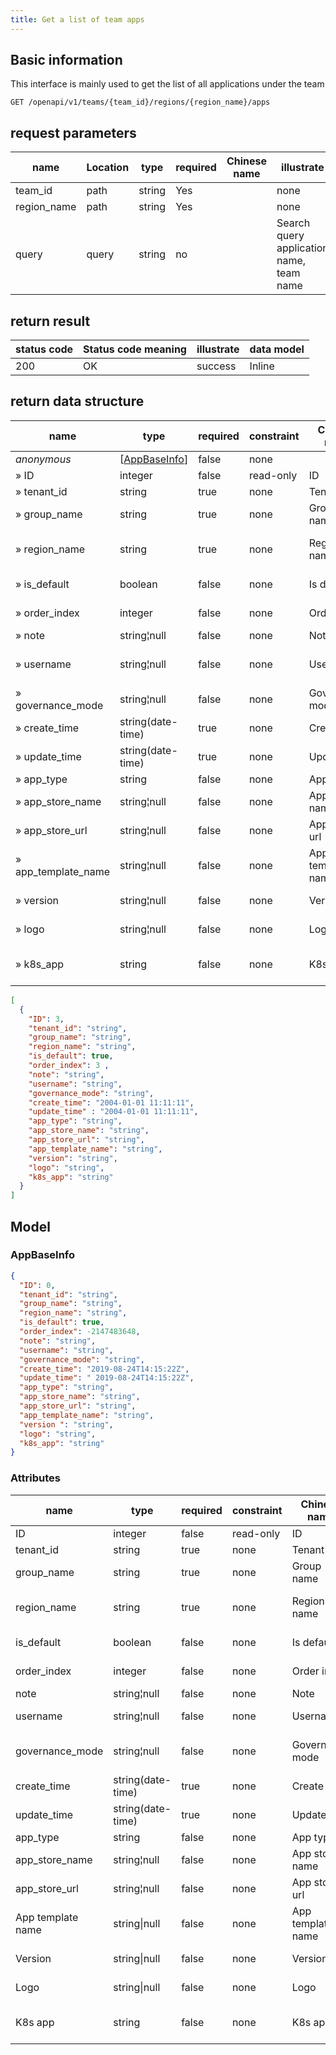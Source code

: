 ```yaml
---
title: Get a list of team apps
---
```


## Basic information

This interface is mainly used to get the list of all applications under the team

```shell title="请求路径"
GET /openapi/v1/teams/{team_id}/regions/{region_name}/apps
```

## request parameters

| name                             | Location | type   | required | Chinese name | illustrate                               |
| -------------------------------- | -------- | ------ | -------- | ------------ | ---------------------------------------- |
| team_id     | path     | string | Yes      |              | none                                     |
| region_name | path     | string | Yes      |              | none                                     |
| query                            | query    | string | no       |              | Search query application name, team name |

## return result

| status code | Status code meaning | illustrate | data model |
| ----------- | ------------------- | ---------- | ---------- |
| 200         | OK                  | success    | Inline     |

## return data structure

| name                                                          | type                                                                                    | required | constraint | Chinese name      | illustrate                  |
| ------------------------------------------------------------- | --------------------------------------------------------------------------------------- | -------- | ---------- | ----------------- | --------------------------- |
| _anonymous_                                                   | [[AppBaseInfo](#schemaappbaseinfo)] | false    | none       |                   | none                        |
| » ID                                                          | integer                                                                                 | false    | read-only  | ID                | none                        |
| » tenant_id                              | string                                                                                  | true     | none       | Tenant id         | tenant id                   |
| » group_name                             | string                                                                                  | true     | none       | Group name        | group name                  |
| » region_name                            | string                                                                                  | true     | none       | Region name       | Regional center name        |
| » is_default                             | boolean                                                                                 | false    | none       | Is default        | default components          |
| » order_index                            | integer                                                                                 | false    | none       | Order index       | Apply sorting               |
| » note                                                        | string¦null                                                                             | false    | none       | Note              | Remark                      |
| » username                                                    | string¦null                                                                             | false    | none       | Username          | the username of principal   |
| » governance_mode                        | string¦null                                                                             | false    | none       | Governance mode   | governance mode             |
| » create_time                            | string(date-time)                                                    | true     | none       | Create time       | creation time               |
| » update_time                            | string(date-time)                                                    | true     | none       | Update time       | update time                 |
| » app_type                               | string                                                                                  | false    | none       | App type          | App types                   |
| » app_store_name    | string¦null                                                                             | false    | none       | App store name    | app store name              |
| » app_store_url     | string¦null                                                                             | false    | none       | App store url     | App store URL               |
| » app_template_name | string¦null                                                                             | false    | none       | App template name | Application template name   |
| » version                                                     | string¦null                                                                             | false    | none       | Version           | Helm app version            |
| » logo                                                        | string¦null                                                                             | false    | none       | Logo              | application logo            |
| » k8s_app                                | string                                                                                  | false    | none       | K8s app           | In-cluster application name |

```json title="响应示例"
[
  {
    "ID": 3,
    "tenant_id": "string",
    "group_name": "string",
    "region_name": "string",
    "is_default": true,
    "order_index": 3 ,
    "note": "string",
    "username": "string",
    "governance_mode": "string",
    "create_time": "2004-01-01 11:11:11",
    "update_time" : "2004-01-01 11:11:11",
    "app_type": "string",
    "app_store_name": "string",
    "app_store_url": "string",
    "app_template_name": "string",
    "version": "string",
    "logo": "string",
    "k8s_app": "string"
  }
]
```

## Model

### AppBaseInfo<a id="schemaappbaseinfo"></a>

```json
{
  "ID": 0,
  "tenant_id": "string",
  "group_name": "string",
  "region_name": "string",
  "is_default": true,
  "order_index": -2147483648,
  "note": "string",
  "username": "string",
  "governance_mode": "string",
  "create_time": "2019-08-24T14:15:22Z",
  "update_time": " 2019-08-24T14:15:22Z",
  "app_type": "string",
  "app_store_name": "string",
  "app_store_url": "string",
  "app_template_name": "string",
  "version ": "string",
  "logo": "string",
  "k8s_app": "string"
}
```

### Attributes

| name                                                     | type                                 | required | constraint | Chinese name      | illustrate                   |
| -------------------------------------------------------- | ------------------------------------ | -------- | ---------- | ----------------- | ---------------------------- |
| ID                                                       | integer                              | false    | read-only  | ID                | none                         |
| tenant_id                           | string                               | true     | none       | Tenant id         | tenant id                    |
| group_name                          | string                               | true     | none       | Group name        | group name                   |
| region_name                         | string                               | true     | none       | Region name       | Regional center name         |
| is_default                          | boolean                              | false    | none       | Is default        | default components           |
| order_index                         | integer                              | false    | none       | Order index       | Apply sorting                |
| note                                                     | string¦null                          | false    | none       | Note              | Remark                       |
| username                                                 | string¦null                          | false    | none       | Username          | application manager          |
| governance_mode                     | string¦null                          | false    | none       | Governance mode   | Application Governance Model |
| create_time                         | string(date-time) | true     | none       | Create time       | creation time                |
| update_time                         | string(date-time) | true     | none       | Update time       | update time                  |
| app_type                            | string                               | false    | none       | App type          | App types                    |
| app_store_name | string¦null                          | false    | none       | App store name    | app store name               |
| app_store_url  | string¦null                          | false    | none       | App store url     | App store URL                |
| App template name                                        | string\|null                         | false    | none       | App template name | Basic Information            |
| Version                                                  | string\|null                         | false    | none       | Version           | Helm app version             |
| Logo                                                     | string\|null                         | false    | none       | Logo              | application logo             |
| K8s app                                                  | string                               | false    | none       | K8s app           | In-cluster application name  |
